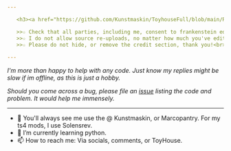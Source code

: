 ```yaml
---

   <h3><a href="https://github.com/Kunstmaskin/ToyhouseFull/blob/main/README.md"> Please follow my TOS, thank you ! <3</a></h3>

   >>☆ Check that all parties, including me, consent to frankenstein edits. I won't always let my code be used.<br><br>
   >>☆ I do not allow source re-uploads, no matter how much you've edited it.<br><br>
   >>☆ Please do not hide, or remove the credit section, thank you!<br>
   
---
```

     
   *I'm more than happy to help with any code. Just know my replies might be slow if im offline, as this is just a hobby.*
<br>

   *Should you come across a bug, please file an [issue](https://github.com/Kunstmaskin/ToyhouseFull/issues/new/choose) listing the code and problem. It would help me immensely.*

   
---

- 👋 You'll always see me use the @ Kunstmaskin, or Marcopantry. For my ts4 mods, I use Solensrev.
- 🌱 I’m currently learning python.
- 📫 How to reach me: Via socials, comments, or ToyHouse.

